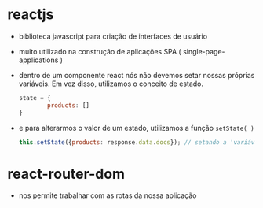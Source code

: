 # reactjs

- biblioteca javascript para criação de interfaces de usuário
- muito utilizado na construção de aplicações SPA ( single-page-applications )
- dentro de um componente react nós não devemos setar nossas próprias variáveis. Em vez disso, utilizamos o conceito de estado.

    ```jsx
    state = {
    		products: []
    }
    ```

- e para alterarmos o valor de um estado, utilizamos a função `setState( )`

    ```jsx
    this.setState({products: response.data.docs}); // setando a 'variável' (estado) com esse resultado
    ```

# react-router-dom

- nos permite trabalhar com as rotas da nossa aplicação